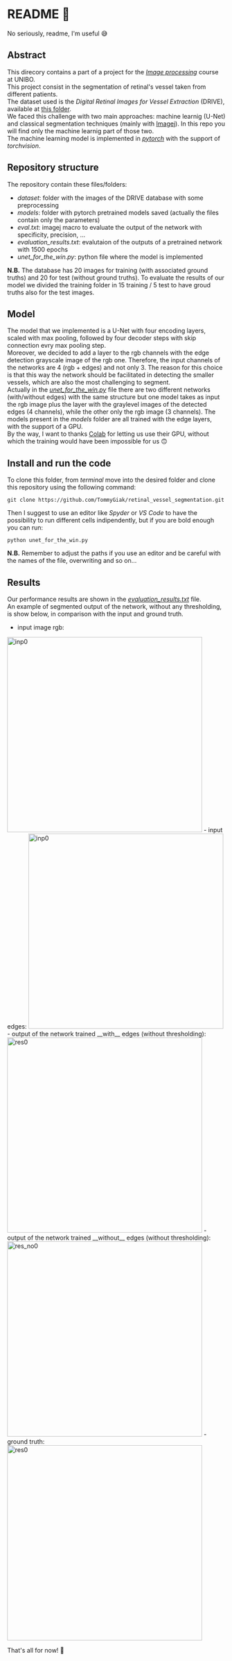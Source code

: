 # README :grimacing:
No seriously, readme, I'm useful :sweat_smile:

## Abstract
This direcory contains a part of a project for the [_Image processing_](https://www.unibo.it/en/teaching/course-unit-catalogue/course-unit/2023/433620) course at UNIBO.\
This project consist in the segmentation of retinal's vessel taken from different patients.\
The dataset used is the _Digital Retinal Images for Vessel Extraction_ (DRIVE), available at [this folder](https://drive.grand-challenge.org/DRIVE/).\
We faced this challenge with two main approaches: machine learnig (U-Net) and classical segmentation techniques (mainly with [Imagej](https://fiji.sc)). In this repo you will find only the machine learnig part of those two.\
The machine learning model is implemented in [_pytorch_](https://pytorch.org) with the support of _torchvision_.

## Repository structure

The repository contain these files/folders:
- _dataset_: folder with the images of the DRIVE database with some preprocessing
- _models_: folder with pytorch pretrained models saved (actually the files contain only the parameters)
- _eval.txt_: imagej macro to evaluate the output of the network with specificity, precision, ...
- _evaluation_results.txt_: evalutaion of the outputs of a pretrained network with 1500 epochs
- _unet_for_the_win.py_: python file where the model is implemented

__N.B.__ The database has 20 images for training (with associated ground truths) and 20 for test (without ground truths). To evaluate the results of our model we divided the training folder in 15 training / 5 test to have groud truths also for the test images.

## Model
The model that we implemented is a U-Net with four encoding layers, scaled with max pooling, followed by four decoder steps with skip connection evry max pooling step.\
Moreover, we decided to add a layer to the rgb channels with the edge detection grayscale image of the rgb one. Therefore, the input channels of the networks are 4 (rgb + edges) and not only 3. The reason for this choice is that this way the network should be facilitated in detecting the smaller vessels, which are also the most challenging to segment.\
Actually in the [_unet_for_the_win.py_](https://github.com/TommyGiak/retinal_vessel_segmentation/blob/main/unet_for_the_win.py) file there are two different networks (with/without edges) with the same structure but one model takes as input the rgb image plus the layer with the graylevel images of the detected edges (4 channels), while the other only the rgb image (3 channels). The models present in the _models_ folder are all trained with the edge layers, with the support of a GPU.\
By the way, I want to thanks [Colab](https://colab.google) for letting us use their GPU, without which the training would have been impossible for us :upside_down_face:

## Install and run the code

To clone this folder, from _terminal_ move into the desired folder and clone this repository using the following command:

```shell
git clone https://github.com/TommyGiak/retinal_vessel_segmentation.git
```

Then I suggest to use an editor like _Spyder_ or _VS Code_ to have the possibility to run different cells indipendently, but if you are bold enough you can run: 

```shell
python unet_for_the_win.py
```

__N.B.__ Remember to adjust the paths if you use an editor and be careful with the names of the file, overwriting and so on...


## Results
Our performance results are shown in the [_evaluation_results.txt_](https://github.com/TommyGiak/retinal_vessel_segmentation/blob/main/evaluation_results.txt) file.\
An example of segmented output of the network, without any thresholding, is show below, in comparison with the input and ground truth.

- input image rgb:
<img src="./datasets/training/images_test/raw/36_training.tif" alt="inp0" width="450"/>
- input edges:
<img src="./datasets/training/edges_test/data/segm_36_training.tif" alt="inp0" width="450"/>
- output of the network trained __with__ edges (without thresholding):
<img src="./datasets/results/result_0.tiff" alt="res0" width="450"/>
- output of the network trained __without__ edges (without thresholding):
<img src="./datasets/results/result_no_edge_0.tiff" alt="res_no0" width="450"/>
- ground truth:
<img src="./datasets/training/1st_manual_test/targets/36_manual1.tif" alt="res0" width="450"/>

That's all for now! :wave:
